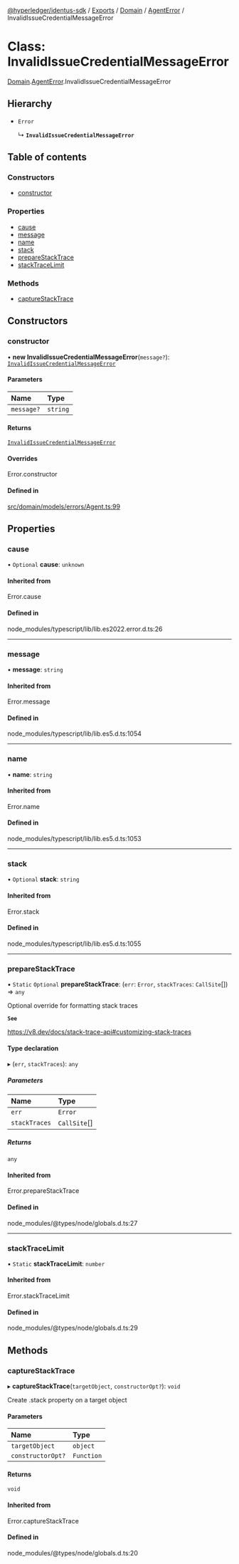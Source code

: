 [@hyperledger/identus-sdk](../README.md) / [Exports](../modules.md) / [Domain](../modules/Domain.md) / [AgentError](../modules/Domain.AgentError.md) / InvalidIssueCredentialMessageError

# Class: InvalidIssueCredentialMessageError

[Domain](../modules/Domain.md).[AgentError](../modules/Domain.AgentError.md).InvalidIssueCredentialMessageError

## Hierarchy

- `Error`

  ↳ **`InvalidIssueCredentialMessageError`**

## Table of contents

### Constructors

- [constructor](Domain.AgentError.InvalidIssueCredentialMessageError.md#constructor)

### Properties

- [cause](Domain.AgentError.InvalidIssueCredentialMessageError.md#cause)
- [message](Domain.AgentError.InvalidIssueCredentialMessageError.md#message)
- [name](Domain.AgentError.InvalidIssueCredentialMessageError.md#name)
- [stack](Domain.AgentError.InvalidIssueCredentialMessageError.md#stack)
- [prepareStackTrace](Domain.AgentError.InvalidIssueCredentialMessageError.md#preparestacktrace)
- [stackTraceLimit](Domain.AgentError.InvalidIssueCredentialMessageError.md#stacktracelimit)

### Methods

- [captureStackTrace](Domain.AgentError.InvalidIssueCredentialMessageError.md#capturestacktrace)

## Constructors

### constructor

• **new InvalidIssueCredentialMessageError**(`message?`): [`InvalidIssueCredentialMessageError`](Domain.AgentError.InvalidIssueCredentialMessageError.md)

#### Parameters

| Name | Type |
| :------ | :------ |
| `message?` | `string` |

#### Returns

[`InvalidIssueCredentialMessageError`](Domain.AgentError.InvalidIssueCredentialMessageError.md)

#### Overrides

Error.constructor

#### Defined in

[src/domain/models/errors/Agent.ts:99](https://github.com/hyperledger-identus/sdk-ts/blob/d44afc3403bdd5cf86219cd263be20ea744f4706/src/domain/models/errors/Agent.ts#L99)

## Properties

### cause

• `Optional` **cause**: `unknown`

#### Inherited from

Error.cause

#### Defined in

node_modules/typescript/lib/lib.es2022.error.d.ts:26

___

### message

• **message**: `string`

#### Inherited from

Error.message

#### Defined in

node_modules/typescript/lib/lib.es5.d.ts:1054

___

### name

• **name**: `string`

#### Inherited from

Error.name

#### Defined in

node_modules/typescript/lib/lib.es5.d.ts:1053

___

### stack

• `Optional` **stack**: `string`

#### Inherited from

Error.stack

#### Defined in

node_modules/typescript/lib/lib.es5.d.ts:1055

___

### prepareStackTrace

▪ `Static` `Optional` **prepareStackTrace**: (`err`: `Error`, `stackTraces`: `CallSite`[]) => `any`

Optional override for formatting stack traces

**`See`**

https://v8.dev/docs/stack-trace-api#customizing-stack-traces

#### Type declaration

▸ (`err`, `stackTraces`): `any`

##### Parameters

| Name | Type |
| :------ | :------ |
| `err` | `Error` |
| `stackTraces` | `CallSite`[] |

##### Returns

`any`

#### Inherited from

Error.prepareStackTrace

#### Defined in

node_modules/@types/node/globals.d.ts:27

___

### stackTraceLimit

▪ `Static` **stackTraceLimit**: `number`

#### Inherited from

Error.stackTraceLimit

#### Defined in

node_modules/@types/node/globals.d.ts:29

## Methods

### captureStackTrace

▸ **captureStackTrace**(`targetObject`, `constructorOpt?`): `void`

Create .stack property on a target object

#### Parameters

| Name | Type |
| :------ | :------ |
| `targetObject` | `object` |
| `constructorOpt?` | `Function` |

#### Returns

`void`

#### Inherited from

Error.captureStackTrace

#### Defined in

node_modules/@types/node/globals.d.ts:20
